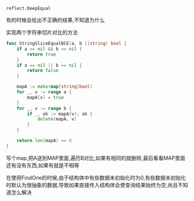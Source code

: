```
reflect.DeepEqual
```

有的时候会给出不正确的结果,不知道为什么

实现两个字符串切片对比的方法

```go
func StringSliceEqualBCE(a, b []string) bool {
	if a == nil && b == nil {
		return true
	}
	if a == nil || b == nil {
		return false
	}

	mapA := make(map[string]bool)
	for _, v := range a {
		mapA[v] = true
	}
	for _, v := range b {
		if _, ok := mapA[v]; ok {
			delete(mapA, v)
		}
	}

	return len(mapA) == 0
}
```
写个map,把A送到MAP里面,遍历B对比,如果有相同的就删除,最后看看MAP里面还有没有东西,如果有就是不相等



在使用FindOne的时候,由于结构体中有些数据未初始化时为0,有些数据未初始化时默认为很抽象的数据,导致如果直接传入结构体会使查询结果始终为空,尚且不知道怎么解决
